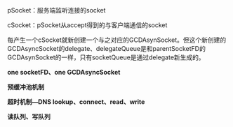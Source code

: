 

pSocket：服务端监听连接的socket

cSocket：pSocket从accept得到的与客户端通信的socket

每产生一个cSocket就新创建一个与之对应的GCDAsynSocket。但这个新创建的GCDAsyncSocket的delegate、delegateQueue是和parentSocketFD的GCDAsynSocket的一样，只有socketQueue是通过delegate新生成的。



**one socketFD、one GCDAsyncSocket** 

**预缓冲池机制** 

**超时机制—DNS lookup、connect、read、write**  

**读队列、写队列**  